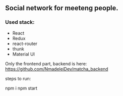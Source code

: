 ## Social network for meeteng people.

### Used stack:

- React
- Redux
- react-router
- thunk
- Material UI

Only the frontend part, backend is here:
https://github.com/NmadeleiDev/matcha_backend

steps to run:

npm i
npm start

